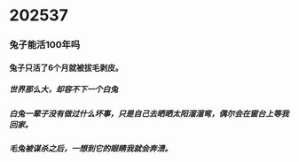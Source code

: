 # 202537
### 兔子能活100年吗
#### 兔子只活了6个月就被拔毛剥皮。
##### 世界那么大，却容不下一个白兔
##### 白兔一辈子没有做过什么坏事，只是自己去晒晒太阳溜溜弯，偶尔会在窗台上等我回家。
##### 毛兔被谋杀之后，一想到它的眼睛我就会奔溃。
